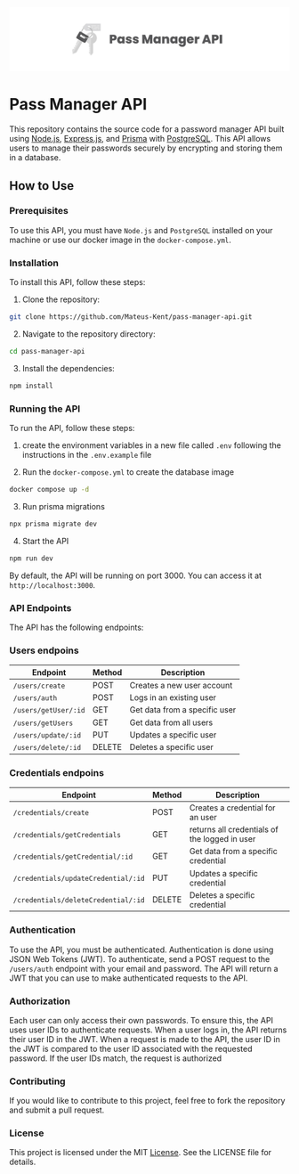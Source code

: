   <img  src="./.github/imgs/pass-manager-api.jpg" >

# Pass Manager API

This repository contains the source code for a password manager API built using [Node.js](https://nodejs.org/en/), [Express.js](https://expressjs.com/pt-br/), and [Prisma](https://www.prisma.io/) with [PostgreSQL](https://www.postgresql.org/). This API allows users to manage their passwords securely by encrypting and storing them in a database.

## How to Use

### Prerequisites

To use this API, you must have `Node.js` and `PostgreSQL` installed on your machine or use our docker image in the  `docker-compose.yml`.

### Installation

To install this API, follow these steps:

1. Clone the repository:

```bash
git clone https://github.com/Mateus-Kent/pass-manager-api.git
```

2. Navigate to the repository directory:

```bash
cd pass-manager-api
```

3. Install the dependencies:
```bash
npm install
```
### Running the API

To run the API, follow these steps:

1. create the environment variables in a new file called `.env` following the instructions in the `.env.example` file

2. Run the `docker-compose.yml` to create the database image
```bash
docker compose up -d
```
3. Run prisma migrations
```bash
npx prisma migrate dev
```

4. Start the API
```bash
npm run dev
```
By default, the API will be running on port 3000. You can access it at `http://localhost:3000`.

### API Endpoints

The API has the following endpoints:

### Users endpoins

| Endpoint            | Method | Description                          |
| -------------------| ------ | ------------------------------------ |
| `/users/create`           | POST   | Creates a new user account           |
| `/users/auth`            | POST   | Logs in an existing user             |
| `/users/getUser/:id`           | GET   | Get data from a specific user           |
| `/users/getUsers`        | GET    | Get data from all  users |
| `/users/update/:id`    | PUT    | Updates a specific user        |
| `/users/delete/:id`        | DELETE   | Deletes a specific user               |       |


### Credentials endpoins

| Endpoint            | Method | Description                          |
| -------------------| ------ | ------------------------------------ |
| `/credentials/create`           | POST   | Creates a credential for an user          |
| `/credentials/getCredentials`            | GET   | returns all credentials of the logged in user             |
| `/credentials/getCredential/:id`           | GET   | Get data from a specific credential           |
| `/credentials/updateCredential/:id`    | PUT    | Updates a specific credential        |
| `/credentials/deleteCredential/:id`        | DELETE   | Deletes a specific credential               |       |

### Authentication
To use the API, you must be authenticated. Authentication is done using JSON Web Tokens (JWT). To authenticate, send a POST request to the `/users/auth` endpoint with your email and password. The API will return a JWT that you can use to make authenticated requests to the API.

### Authorization
Each user can only access their own passwords. To ensure this, the API uses user IDs to authenticate requests. When a user logs in, the API returns their user ID in the JWT. When a request is made to the API, the user ID in the JWT is compared to the user ID associated with the requested password. If the user IDs match, the request is authorized

### Contributing
If you would like to contribute to this project, feel free to fork the repository and submit a pull request.

### License
This project is licensed under the MIT [License](https://opensource.org/license/mit/). See the LICENSE file for details.
